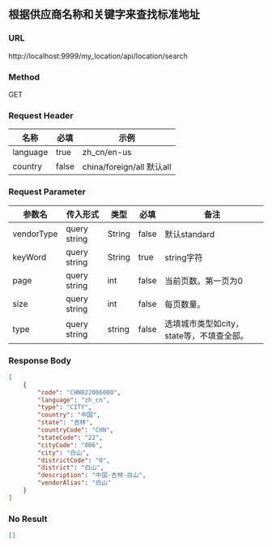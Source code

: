 ## 根据供应商名称和关键字来查找标准地址

### URL
http://localhost:9999/my_location/api/location/search
### Method
GET
### Request Header
| **名称** | **必填** | **示例** |
| ----- | ----- | -- |
| language | true | zh_cn/en-us |
| country | false | china/foreign/all 默认all |



### Request Parameter
| **参数名** | **传入形式** | **类型** | **必填** | **备注** |
| -- | -- | -- | -- | -- |
| vendorType | query string| String | false | 默认standard |
| keyWord | query string| String | true | string字符 |
| page | query string | int | false | 当前页数。第一页为0 |
| size | query string | int | false | 每页数量。 |
| type | query string | string | false | 选填城市类型如city，state等，不填查全部。 |

### Response Body
``` json
[
    {
        "code": "CHN022006000",
        "language": "zh_cn",
        "type": "CITY",
        "country": "中国",
        "state": "吉林",
        "countryCode": "CHN",
        "stateCode": "22",
        "cityCode": "006",
        "city": "白山",
        "districtCode": "0",
        "district": "白山",
        "description": "中国-吉林-白山",
        "vendorAlias": "白山"
    }
]
```

### No Result
``` json
[]
```    